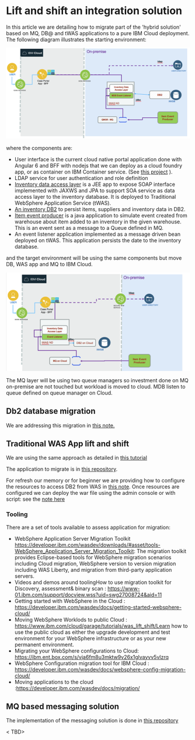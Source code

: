 # Lift and shift an integration solution
In this article we are detailing how to migrate part of the 'hybrid solution' based on MQ, DB@ and tWAS applications to a pure IBM Cloud deployment. The following diagram illustrates the starting environment:

![](SaaS-start.png)

where the components are:
* User interface is the current cloud native portal application done with Angular 6 and BFF with nodejs that we can deploy as a cloud foundry app, or as container on IBM Container service. (See [this project](https://github.com/ibm-cloud-architecture/refarch-caseportal-app) ).
* LDAP service for user authentication and role definition
* [Inventory data access layer](https://github.com/ibm-cloud-architecture/refarch-integration-inventory-dal) is a JEE app to expose SOAP interface implemented with JAXWS and JPA to support SOA service as data access layer to the inventory database. It is deployed to Traditional WebSphere Application Service (tWAS).
* [An inventory DB2](https://github.com/ibm-cloud-architecture/refarch-integration-inventory-db2) to persist items, suppliers and inventory data in DB2.
* [Item event producer]((https://github.com/ibm-cloud-architecture/refarch-mq-messaging)) is a java application to simulate event created from warehouse about item added to an inventory in the given warehouse. This is an event sent as a message to a Queue defined in MQ.
* An event listener application implemented as a message driven bean deployed on tWAS. This application persists the date to the inventory database.

and the target environment will be using the same components but move DB, WAS app and MQ to IBM Cloud.

![](SaaS-endState.png)

The MQ layer will be using two queue managers so investment done on MQ on-premise are not touched but workload is moved to cloud. MDB listen to queue defined on queue manager on Cloud.

## Db2 database migration
We are addressing this migration in [this note.](https://github.com/ibm-cloud-architecture/refarch-integration-inventory-db2/blob/master/docs/db2-cloud.md)

## Traditional WAS App lift and shift
We are using the same approach as detailed in [this tutorial](https://github.com/ibm-cloud-architecture/refarch-jee/tree/master/static/artifacts/WASaaS-tWAS-tutorial)

The application to migrate is in [this repository](https://github.com/ibm-cloud-architecture/refarch-integration-inventory-dal).

For refresh our memory or for beginner we are providing how to configure the resources to access DB2 from WAS in [this note](twas-res.md). Once resources are configured we can deploy the war file using the admin console or with script: see the [note here](https://github.com/ibm-cloud-architecture/refarch-integration-inventory-dal/blob/master/docs/twas-deploy.md)


### Tooling
There are a set of tools available to assess application for migration:
* WebSphere Application Server Migration Toolkit https://developer.ibm.com/wasdev/downloads/#asset/tools-WebSphere_Application_Server_Migration_Toolkit: The migration toolkit provides Eclipse-based tools for WebSphere migration scenarios including Cloud migration, WebSphere version to version migration including WAS Liberty, and migration from third-party application servers.
* Videos and demos around toolingHow to use migration toolkit for Discovery, assessment& binary scan : https://www-01.ibm.com/support/docview.wss?uid=swg27008724&aid=11
* Getting started with WebSphere in the Cloud : https://developer.ibm.com/wasdev/docs/getting-started-websphere-cloud/
* Moving WebSphere Worklods to public Cloud : https://www.ibm.com/cloud/garage/tutorials/was_lift_shift/Learn how to use the public cloud as either the upgrade development and test environment for your WebSphere infrastructure or as your new permanent environment.
* Migrating your WebSphere configurations to Cloud: https://ibm.ent.box.com/s/vja6fm8u3mktw9v26x1glvayvv5vlzrq
* WebSphere Configuration migration tool for IBM Cloud : https://developer.ibm.com/wasdev/docs/websphere-config-migration-cloud/
* Moving applications to the cloud :https://developer.ibm.com/wasdev/docs/migration/

## MQ based messaging solution
The implementation of the messaging solution is done in [this repository](https://github.com/ibm-cloud-architecture/refarch-mq-messaging)

< TBD>
